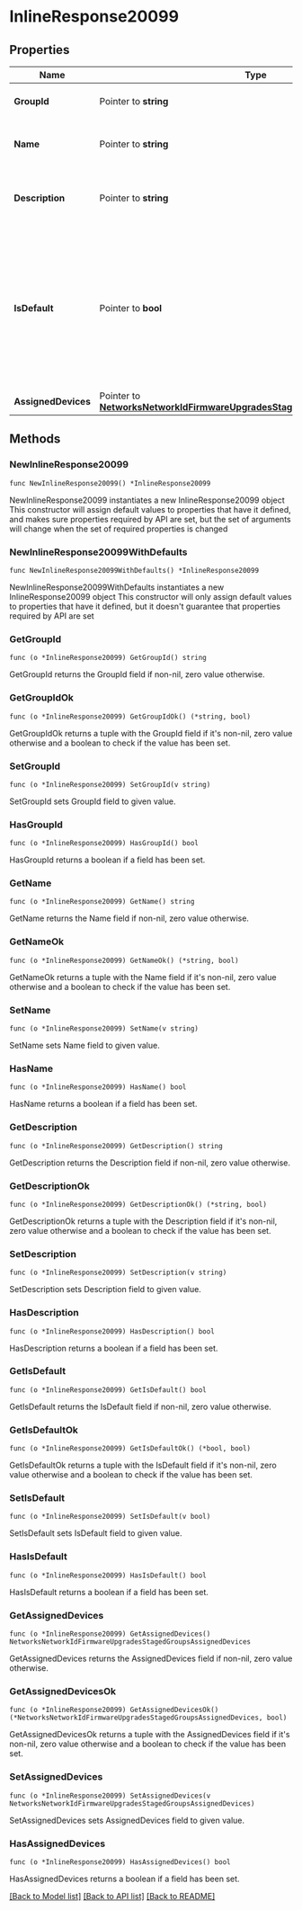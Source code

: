 # InlineResponse20099

## Properties

Name | Type | Description | Notes
------------ | ------------- | ------------- | -------------
**GroupId** | Pointer to **string** | Id of staged upgrade group | [optional] 
**Name** | Pointer to **string** | Name of the Staged Upgrade Group | [optional] 
**Description** | Pointer to **string** | Description of the Staged Upgrade Group | [optional] 
**IsDefault** | Pointer to **bool** | Boolean indicating the default Group. Any device that does not have a group explicitly assigned will upgrade with this group | [optional] 
**AssignedDevices** | Pointer to [**NetworksNetworkIdFirmwareUpgradesStagedGroupsAssignedDevices**](NetworksNetworkIdFirmwareUpgradesStagedGroupsAssignedDevices.md) |  | [optional] 

## Methods

### NewInlineResponse20099

`func NewInlineResponse20099() *InlineResponse20099`

NewInlineResponse20099 instantiates a new InlineResponse20099 object
This constructor will assign default values to properties that have it defined,
and makes sure properties required by API are set, but the set of arguments
will change when the set of required properties is changed

### NewInlineResponse20099WithDefaults

`func NewInlineResponse20099WithDefaults() *InlineResponse20099`

NewInlineResponse20099WithDefaults instantiates a new InlineResponse20099 object
This constructor will only assign default values to properties that have it defined,
but it doesn't guarantee that properties required by API are set

### GetGroupId

`func (o *InlineResponse20099) GetGroupId() string`

GetGroupId returns the GroupId field if non-nil, zero value otherwise.

### GetGroupIdOk

`func (o *InlineResponse20099) GetGroupIdOk() (*string, bool)`

GetGroupIdOk returns a tuple with the GroupId field if it's non-nil, zero value otherwise
and a boolean to check if the value has been set.

### SetGroupId

`func (o *InlineResponse20099) SetGroupId(v string)`

SetGroupId sets GroupId field to given value.

### HasGroupId

`func (o *InlineResponse20099) HasGroupId() bool`

HasGroupId returns a boolean if a field has been set.

### GetName

`func (o *InlineResponse20099) GetName() string`

GetName returns the Name field if non-nil, zero value otherwise.

### GetNameOk

`func (o *InlineResponse20099) GetNameOk() (*string, bool)`

GetNameOk returns a tuple with the Name field if it's non-nil, zero value otherwise
and a boolean to check if the value has been set.

### SetName

`func (o *InlineResponse20099) SetName(v string)`

SetName sets Name field to given value.

### HasName

`func (o *InlineResponse20099) HasName() bool`

HasName returns a boolean if a field has been set.

### GetDescription

`func (o *InlineResponse20099) GetDescription() string`

GetDescription returns the Description field if non-nil, zero value otherwise.

### GetDescriptionOk

`func (o *InlineResponse20099) GetDescriptionOk() (*string, bool)`

GetDescriptionOk returns a tuple with the Description field if it's non-nil, zero value otherwise
and a boolean to check if the value has been set.

### SetDescription

`func (o *InlineResponse20099) SetDescription(v string)`

SetDescription sets Description field to given value.

### HasDescription

`func (o *InlineResponse20099) HasDescription() bool`

HasDescription returns a boolean if a field has been set.

### GetIsDefault

`func (o *InlineResponse20099) GetIsDefault() bool`

GetIsDefault returns the IsDefault field if non-nil, zero value otherwise.

### GetIsDefaultOk

`func (o *InlineResponse20099) GetIsDefaultOk() (*bool, bool)`

GetIsDefaultOk returns a tuple with the IsDefault field if it's non-nil, zero value otherwise
and a boolean to check if the value has been set.

### SetIsDefault

`func (o *InlineResponse20099) SetIsDefault(v bool)`

SetIsDefault sets IsDefault field to given value.

### HasIsDefault

`func (o *InlineResponse20099) HasIsDefault() bool`

HasIsDefault returns a boolean if a field has been set.

### GetAssignedDevices

`func (o *InlineResponse20099) GetAssignedDevices() NetworksNetworkIdFirmwareUpgradesStagedGroupsAssignedDevices`

GetAssignedDevices returns the AssignedDevices field if non-nil, zero value otherwise.

### GetAssignedDevicesOk

`func (o *InlineResponse20099) GetAssignedDevicesOk() (*NetworksNetworkIdFirmwareUpgradesStagedGroupsAssignedDevices, bool)`

GetAssignedDevicesOk returns a tuple with the AssignedDevices field if it's non-nil, zero value otherwise
and a boolean to check if the value has been set.

### SetAssignedDevices

`func (o *InlineResponse20099) SetAssignedDevices(v NetworksNetworkIdFirmwareUpgradesStagedGroupsAssignedDevices)`

SetAssignedDevices sets AssignedDevices field to given value.

### HasAssignedDevices

`func (o *InlineResponse20099) HasAssignedDevices() bool`

HasAssignedDevices returns a boolean if a field has been set.


[[Back to Model list]](../README.md#documentation-for-models) [[Back to API list]](../README.md#documentation-for-api-endpoints) [[Back to README]](../README.md)


